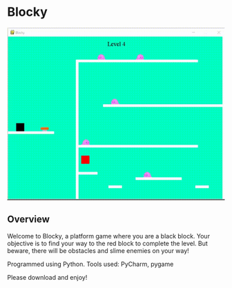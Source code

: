 # Blocky
![Alt Text](https://github.com/GrandpaBear/Blocky/blob/master/img/Blocky.gif)

## Overview
Welcome to Blocky, a platform game where you are a black block.
Your objective is to find your way to the red block to complete the level. 
But beware, there will be obstacles and slime enemies on your way!

Programmed using Python.
Tools used: PyCharm, pygame

Please download and enjoy!
